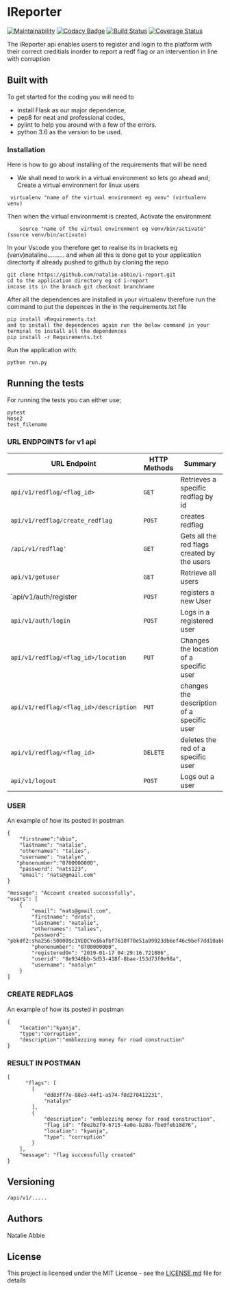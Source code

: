 # IReporter
[![Maintainability](https://api.codeclimate.com/v1/badges/a99a88d28ad37a79dbf6/maintainability)](https://codeclimate.com/github/codeclimate/codeclimate/maintainability)
[![Codacy Badge](https://api.codacy.com/project/badge/Grade/b46278283303475bb1de7680bc048762)](https://www.codacy.com/app/natalie-abbie/i-reporter?utm_source=github.com&amp;utm_medium=referral&amp;utm_content=natalie-abbie/i-reporter&amp;utm_campaign=Badge_Grade)
[![Build Status](https://travis-ci.org/natalie-abbie/i-reporter.svg?branch=ft-api-endpoints-163228164)](https://travis-ci.org/natalie-abbie/i-reporter)
[![Coverage Status](https://coveralls.io/repos/github/natalie-abbie/i-reporter/badge.svg?branch=ft-api-endpoints-163228164)](https://coveralls.io/github/natalie-abbie/i-reporter?branch=ft-api-endpoints-163228164)

The iReporter api enables users to register and login to the platform with their correct creditials inorder to report a redf flag or an intervention in line with corruption

## Built with

To get started for the coding you will need to 
* install Flask as our major dependence, 
* pep8 for neat and professional codes,
* pylint to help you around with a few of the errors. 
* python 3.6 as the version to be used. 

### Installation

Here is how to go about installing of the requirements that will be need 
* We shall need to work in a virtual environment so lets go ahead and;
Create a virtual environment for linux users
```
 virtualenv "name of the virtual environment eg venv" (virtualenv venv)
 ```
Then when the virtual environmemt is created, Activate the environment

```
    source "name of the virtual environment eg venv/bin/activate" (source venv/bin/activate)
 ```
 In your Vscode you therefore get to realise its in brackets eg (venv)nataline.......... and when all this is done get to your application directorty if already pushed to github by cloning the repo 
 
 ```
 git clone https://github.com/natalie-abbie/i-report.git 
 cd to the application directory eg cd i-report
 incase its in the branch git checkout branchname
 ```
 After all the dependences are installed in your virtualenv therefore run the command to put the depences in the in the requirements.txt file 
 ```
 pip install >Requirements.txt 
 and to install the dependences again run the below command in your terminal to install all the dependences
 pip install -r Requirements.txt
 ```
 Run the application with:
 ```
 python run.py
 ```

## Running the tests

For running the tests you can either use;
```
pytest
Nose2
test_filename
```

### URL ENDPOINTS for v1 api

| URL Endpoint | HTTP Methods | Summary |
| -------- | ------------- | --------- |
| `api/v1/redflag/<flag_id>` | `GET` | Retrieves a specific redflag by id
|`api/v1/redflag/create_redflag`|`POST`| creates redflag
| `/api/v1/redflag'` | `GET` | Gets all the red flags created by the users
| `api/v1/getuser` | `GET` | Retrieve all users |
| `api/v1/auth/register | `POST` |  registers a new User |
| `api/v1/auth/login` | `POST` |  Logs in a registered user |
| `api/v1/redflag/<flag_id>/location`|`PUT`| Changes the location of a specific  user
| `api/v1/redflag/<flag_id>/description` | `PUT` | changes the description of a specific user |
| `api/v1/redflag/<flag_id>`|`DELETE`| deletes the red of a specific user|
| `api/v1/logout` | `POST` |  Logs out a user |

### USER
An example of how its posted in postman
```
{
    "firstname":"abio",
    "lastname": "natalie",
    "othernames": "talies",
    "username": "natalyn",
   "phonenumber":"0700000000",
    "password": "nats123",
    "email": "nats@gmail.com"
}
```

    "message": "Account created successfully",
    "users": [
        {
            "email": "nats@gmail.com",
            "firstname": "drats",
            "lastname": "natalie",
            "othernames": "talies",
            "password": "pbkdf2:sha256:50000$c1VEQCYo$6afbf7610f70e51a99923db6ef46c9bef7dd10abbb0d7104c1128a31b675a612",
            "phonenumber": "0700000000",
            "registeredOn": "2019-01-17 04:29:16.721806",
            "userid": "8e9348bb-5d53-418f-8bae-153d73f0e98a",
            "username": "natalyn"
        }
    ]
### CREATE REDFLAGS
An example of how its posted in postman
```
{
    "location":"kyanja",
    "type":"corruption",
    "description":"emblezzing money for road construction"
}
```
### RESULT IN POSTMAN 
```
[
      "flags": [
        [
            "dd83ff7e-88e3-44f1-a574-f8d270412231",
            "natalyn"
        ],
        {
            "description": "emblezzing money for road construction",
            "flag_id": "f8e2b2f9-6715-4a0e-b28a-fbe0feb18d76",
            "location": "kyanja",
            "type": "corruption"
        }
    ],
    "message": "flag successfully created"
}
```

## Versioning
```
/api/v1/.....
```

## Authors
Natalie Abbie 

## License

This project is licensed under the MIT License - see the [LICENSE.md](LICENSE.md) file for details


